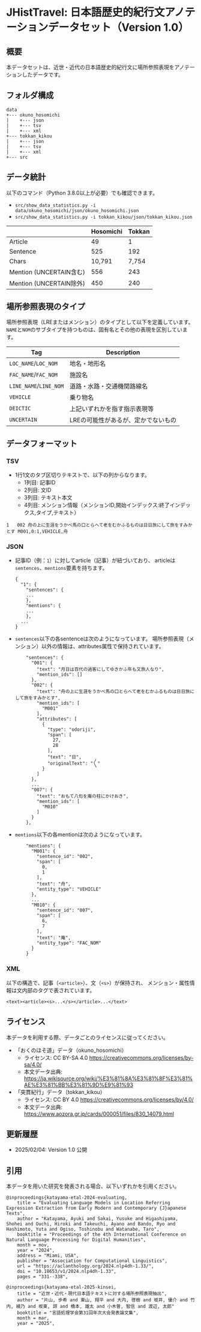 # JHistTravel: 日本語歴史的紀行文アノテーションデータセット（Version 1.0）

## 概要

本データセットは、近世・近代の日本語歴史的紀行文に場所参照表現をアノテーションしたデータです。

## フォルダ構成

~~~~
data
+--- okuno_hosomichi
|    +--- json
|    +--- tsv
|    +--- xml
+--- tokkan_kikou
|    +--- json
|    +--- tsv
|    +--- xml
+--- src
~~~~

## データ統計

以下のコマンド（Python 3.8.0以上が必要）でも確認できます。
- `src/show_data_statistics.py -i data/okuno_hosomichi/json/okuno_hosomichi.json`
- `src/show_data_statistics.py -i tokkan_kikou/json/tokkan_kikou.json`

|                        |Hosomichi|Tokkan|
|--                      |--       |--    |
|Article                 |       49|     1|
|Sentence                |      525|   192|
|Chars                   |   10,791| 7,754|
|Mention (UNCERTAIN含む) |      556|   243|
|Mention (UNCERTAIN除外) |      450|   240|

## 場所参照表現のタイプ

場所参照表現（LREまたはメンション）のタイプとして以下を定義しています。
`NAME`と`NOM`のサブタイプを持つものは、固有名とその他の表現を区別しています。

|Tag                     |Description                        |
|--                      |--                                 |
|`LOC_NAME`/`LOC_NOM`    |地名・地形名                       |
|`FAC_NAME`/`FAC_NOM`    |施設名                             |
|`LINE_NAME`/`LINE_NOM`  |道路・水路・交通機関路線名         |
|`VEHICLE`               |乗り物名                           |
|`DEICTIC`               |上記いずれかを指す指示表現等       |
|`UNCERTAIN`             |LREの可能性があるが、定かでないもの|

## データフォーマット

### TSV

- 1行1文のタブ区切りテキストで、以下の列からなります。
  - 1列目: 記事ID
  - 2列目: 文ID
  - 3列目: テキスト本文
  - 4列目: メンション情報（メンションID,開始インデックス:終了インデックス,タイプ,テキスト）

~~~~
1	002	舟の上に生涯をうかべ馬の口とらへて老をむかふるものは日日旅にして旅をすみかとす	M001,0:1,VEHICLE,舟
~~~~
### JSON

- 記事ID（例：`1`）に対してarticle（記事）が紐づいており、
  articleは`sentences`、`mentions`要素を持ちます。
    ~~~~
    {
      "1": {
        "sentences": {
        ...
        },
        "mentions": {
        ...
        },
      ...
    }
    ~~~~
- `sentences`以下の各sentenceは次のようになっています。
  場所参照表現（メンション）以外の情報は、attributes属性で保持されています。
    ~~~~
        "sentences": {
          "001": {
            "text": "月日は百代の過客にしてゆきかふ年も又旅人なり",
            "mention_ids": []
          },
          "002": {
            "text": "舟の上に生涯をうかべ馬の口とらへて老をむかふるものは日日旅にして旅をすみかとす",
            "mention_ids": [
              "M001"
            ],
            "attributes": [
              {
                "type": "odoriji",
                "span": [
                  27,
                  28
                ],
                "text": "日",
                "originalText": "〳〵"
              }
            ]
          },
          ...
          "007": {
            "text": "おもて八句を庵の柱にかけおき",
            "mention_ids": [
              "M010"
            ]
          }
        },
    ~~~~
- `mentions`以下の各mentionは次のようになっています。
    ~~~~
        "mentions": {
          "M001": {
            "sentence_id": "002",
            "span": [
              0,
              1
            ],
            "text": "舟",
            "entity_type": "VEHICLE"
          },
          ...
          "M010": {
            "sentence_id": "007",
            "span": [
              6,
              7
            ],
            "text": "庵",
            "entity_type": "FAC_NOM"
          }
        }
    ~~~~

### XML

以下の構造で、記事（`<article>`）、文（`<s>`）が保持され、
メンション・属性情報は文内部のタグで表されています。

~~~~
<text><article><s>...</s></article>...</text>
~~~~

## ライセンス

本データを利用する際、データごとのライセンスに従ってください。

- 「おくのほそ道」データ（okuno_hosomichi）
  - ライセンス: CC BY-SA 4.0 <https://creativecommons.org/licenses/by-sa/4.0/>
  - 本文データ出典: <https://ja.wikisource.org/wiki/%E3%81%8A%E3%81%8F%E3%81%AE%E3%81%BB%E3%81%9D%E9%81%93>
- 「突貫紀行」データ（tokkan_kikou）
  - ライセンス: CC BY 4.0 <https://creativecommons.org/licenses/by/4.0/>
  - 本文データ出典: <https://www.aozora.gr.jp/cards/000051/files/830_14079.html>

## 更新履歴

- 2025/02/04: Version 1.0 公開

## 引用

本データを用いた研究を発表される場合、以下いずれかを引用ください。

~~~~
@inproceedings{katayama-etal-2024-evaluating,
    title = "Evaluating Language Models in Location Referring Expression Extraction from Early Modern and Contemporary {J}apanese Texts",
    author = "Katayama, Ayuki and Sakai, Yusuke and Higashiyama, Shohei and Ouchi, Hiroki and Takeuchi, Ayano and Bando, Ryo and Hashimoto, Yuta and Ogiso, Toshinobu and Watanabe, Taro",
    booktitle = "Proceedings of the 4th International Conference on Natural Language Processing for Digital Humanities",
    month = nov,
    year = "2024",
    address = "Miami, USA",
    publisher = "Association for Computational Linguistics",
    url = "https://aclanthology.org/2024.nlp4dh-1.33/",
    doi = "10.18653/v1/2024.nlp4dh-1.33",
    pages = "331--338",
~~~~

~~~~
@inproceedings{katayama-etal-2025-kinsei,
    title = "近世・近代・現代日本語テキストに対する場所参照表現抽出",
    author = "片山, 歩希 and 東山, 翔平 and 大内, 啓樹 and 坂井, 優介 and 竹内, 綾乃 and 坂東, 諒 and 橋本, 雄太 and 小木曽, 智信 and 渡辺, 太郎"
    booktitle = "言語処理学会第31回年次大会発表論文集",
    month = mar,
    year = "2025",
~~~~
